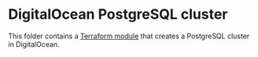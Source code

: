 # DigitalOcean PostgreSQL cluster

This folder contains a [Terraform module](https://terraform.io/docs/language/modules/index.html) that creates a PostgreSQL cluster in DigitalOcean.
